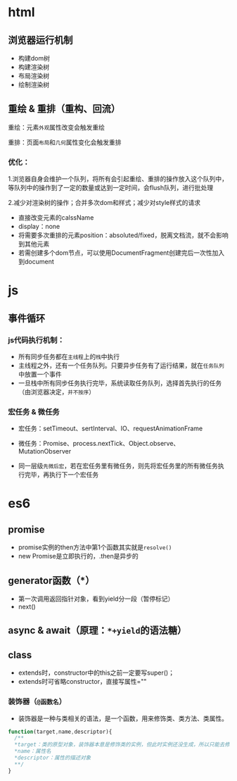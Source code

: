 # html

## 浏览器运行机制

- 构建dom树
- 构建渲染树
- 布局渲染树
- 绘制渲染树

## 重绘 & 重排（重构、回流）

重绘：元素`外观`属性改变会触发重绘

重排：页面`布局`和`几何`属性变化会触发重排

### 优化：

1.浏览器自身会维护一个队列，将所有会引起重绘、重排的操作放入这个队列中，等队列中的操作到了一定的数量或达到一定时间，会flush队列，进行批处理

2.减少对渲染树的操作；合并多次dom和样式；减少对style样式的请求

- 直接改变元素的calssName
- display：none
- 将需要多次重排的元素position：absoluted/fixed，脱离文档流，就不会影响到其他元素
- 若需创建多个dom节点，可以使用DocumentFragment创建完后一次性加入到document







# js

## 事件循环

### js代码执行机制：

- 所有同步任务都在`主线程`上的`栈`中执行
- 主线程之外，还有一个任务队列。只要异步任务有了运行结果，就在`任务队列`中放置一个事件
- 一旦栈中所有同步任务执行完毕，系统读取任务队列，选择首先执行的任务（由浏览器决定，`并不按序`）

### 宏任务 & 微任务

- 宏任务：setTimeout、sertInterval、IO、requestAnimationFrame

- 微任务：Promise、process.nextTick、Object.observe、MutationObserver

- 同一层级`先微后宏`，若在宏任务里有微任务，则先将宏任务里的所有微任务执行完毕，再执行下一个宏任务

  









# es6

## promise

- promise实例的then方法中第1个函数其实就是`resolve()`
- new Promise是立即执行的，.then是异步的

## generator函数（*）

- 第一次调用返回指针对象，看到yield分一段（暂停标记）
- next()

## async & await（原理：`*+yield`的语法糖）



## class

- extends时，constructor中的this之前一定要写super()；
- extends时可省略constructor，直接写属性=""

### 装饰器（`@函数名`）

- 装饰器是一种与类相关的语法，是一个函数，用来修饰类、类方法、类属性。

```javascript
function(target,name,descriptor){
  /**
  *target：类的原型对象，装饰器本意是修饰类的实例，但此时实例还没生成，所以只能去修饰原型
  *name：属性名
  *descriptor：属性的描述对象
  **/
}
```



